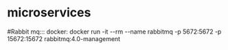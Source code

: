 # microservices
#Rabbit mq::: docker: docker run -it --rm --name rabbitmq -p 5672:5672 -p 15672:15672 rabbitmq:4.0-management
